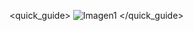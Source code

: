 <quick_guide>
![Imagen1](http://static.energysistem.com/images/manuals/42091/54292091c01c3.jpg)
</quick_guide>
